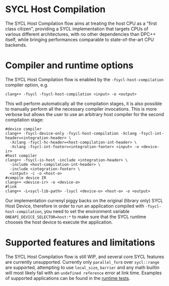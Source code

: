 # SYCL Host Compilation

The SYCL Host Compilation flow aims at treating the host CPU as a "first class citizen", providing a SYCL implementation that targets CPUs of various different architectures, with no other dependencies than DPC++ itself, while bringing performances comparable to state-of-the-art CPU backends.

# Compiler and runtime options

The SYCL Host Compilation flow is enabled by the `-fsycl-host-compilation` compiler option, e.g.

```
clang++ -fsycl -fsycl-host-compilation <input> -o <output>
```

This will perform automatically all the compilation stages, it is also possible to manually perform all the necessary compiler invocations. This is more verbose but allows the user to use an arbitrary host compiler for the second compilation stage:

```
#device compiler
clang++ -fsycl-device-only -fsycl-host-compilation -Xclang -fsycl-int-header=<integration-header> \
  -Xclang -fsycl-hc-header=<host-compilation-int-header> \
  -Xclang -fsycl-int-footer=<integration-footer> <input> -o <device-ir>
#host compiler
clang++ -fsycl-is-host -include <integration-header> \
  -include <host-compilation-int-header> \
  -include <integration-footer> \
  <intput> -c -o <host-o>
#compile device IR
clang++ <device-ir> -o <device-o>
#link
clang++ -L<sycl-lib-path> -lsycl <device-o> <host-o> -o <output>
```

Our implementation currenyl piggy backs on the original (library only) SYCL Host Device, therefore in order to run an application compiled with `-fsycl-host-compilation`, you need to set the environment variable `ONEAPI_DEVICE_SELECTOR=host:*` to make sure that the SYCL runtime chooses the host device to execute the application.

# Supported features and limitations

The SYCL Host Compilation flow is still WIP, and several core SYCL features are currently unsupported. Currently only `parallel_for`s over `sycl::range` are supported, attempting to use `local_size`, `barrier` and any math builtin will most likely fail with an `undefined reference` error at link time. Examples of supported applications can be found in the [runtime tests](test/host_compilation).


